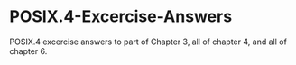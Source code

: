 # POSIX.4-Excercise-Answers
POSIX.4 excercise answers to part of Chapter 3, all of chapter 4, and all of chapter 6.
